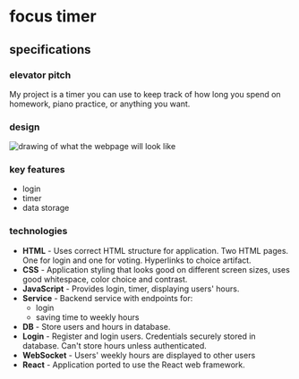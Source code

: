 # focus timer

## specifications

### elevator pitch

My project is a timer you can use to keep track of how long you spend on homework, piano practice, or anything you want.

### design

![drawing of what the webpage will look like](https://github.com/Eliza-Surpriza/startup/assets/144268636/79b1f58f-661b-40d7-b795-5f39a665efd1)

### key features

- login
- timer
- data storage

### technologies

- **HTML** - Uses correct HTML structure for application. Two HTML pages. One for login and one for voting. Hyperlinks to choice artifact.
- **CSS** - Application styling that looks good on different screen sizes, uses good whitespace, color choice and contrast.
- **JavaScript** - Provides login, timer, displaying users' hours.
- **Service** - Backend service with endpoints for:
  - login
  - saving time to weekly hours
- **DB** - Store users and hours in database.
- **Login** - Register and login users. Credentials securely stored in database. Can't store hours unless authenticated.
- **WebSocket** - Users' weekly hours are displayed to other users
- **React** - Application ported to use the React web framework.
